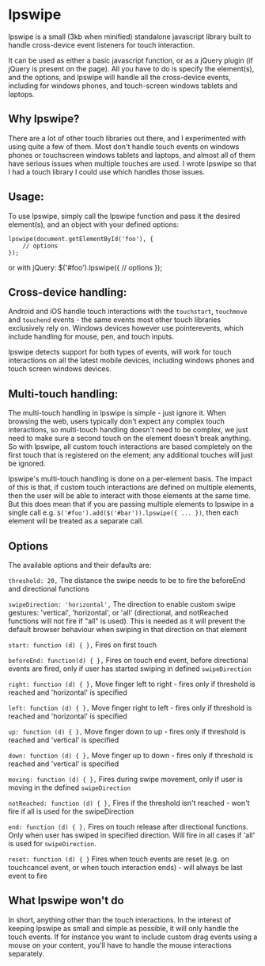 lpswipe
===========

lpswipe is a small (3kb when minified) standalone javascript library built to handle cross-device event listeners for touch interaction.

It can be used as either a basic javascript function, or as a jQuery plugin (if jQuery is present on the page). All you have to do is specify the element(s), and the options, and lpswipe will handle all the cross-device events, including for windows phones, and touch-screen windows tablets and laptops.

Why lpswipe?
-----------
There are a lot of other touch libraries out there, and I experimented with using quite a few of them. Most don't handle touch events on windows phones or touchscreen windows tablets and laptops, and almost all of them have serious issues when multiple touches are used. I wrote lpswipe so that I had a touch library I could use which handles those issues.

Usage:
-----------
To use lpswipe, simply call the lpswipe function and pass it the desired element(s), and an object with your defined options:

    lpswipe(document.getElementById('foo'), {
        // options
    });

or with jQuery:
    $('#foo').lpswipe({
        // options
    });

Cross-device handling:
-----------
Android and iOS handle touch interactions with the `touchstart`, `touchmove` and `touchend` events - the same events most other touch libraries exclusively rely on. Windows devices however use pointerevents, which include handling for mouse, pen, and touch inputs.

lpswipe detects support for both types of events, will work for touch interactions on all the latest mobile devices, including windows phones and touch screen windows devices.

Multi-touch handling:
-----------
The multi-touch handling in lpswipe is simple - just ignore it. When browsing the web, users typically don't expect any complex touch interactions, so multi-touch handling doesn't need to be complex, we just need to make sure a second touch on the element doesn't break anything. So with lpswipe, all custom touch interactions are based completely on the first touch that is registered on the element; any additional touches will just be ignored.

lpswipe's multi-touch handling is done on a per-element basis. The impact of this is that, if custom touch interactions are defined on multiple elements, then the user will be able to interact with those elements at the same time. But this does mean that if you are passing multiple elements to lpswipe in a single call e.g. `$('#foo').add($('#bar')).lpswipe({ ... })`, then each element will be treated as a separate call.

Options
-----------
The available options and their defaults are:


`threshold: 20,`
The distance the swipe needs to be to fire the beforeEnd and directional functions

`swipeDirection: 'horizontal',`
The direction to enable custom swipe gestures: 'vertical', 'horizontal', or 'all' (directional, and notReached functions will not fire if "all" is used). This is needed as it will prevent the default browser behaviour when swiping in that direction on that element

`start: function (d) { },`
Fires on first touch

`beforeEnd: function(d) { },`
Fires on touch end event, before directional events are fired, only if user has started swiping in defined `swipeDirection`

`right: function (d) { },`
Move finger left to right - fires only if threshold is reached and 'horizontal' is specified

`left: function (d) { },`
Move finger right to left - fires only if threshold is reached and 'horizontal' is specified

`up: function (d) { },`
Move finger down to up - fires only if threshold is reached and 'vertical' is specified

`down: function (d) { },`
Move finger up to down - fires only if threshold is reached and 'vertical' is specified

`moving: function (d) { },`
Fires during swipe movement, only if user is moving in the defined `swipeDirection`

`notReached: function (d) { },`
Fires if the threshold isn't reached - won't fire if all is used for the swipeDirection

`end: function (d) { },`
Fires on touch release after directional functions. Only when user has swiped in specified direction. Will fire in all cases if 'all' is used for `swipeDirection`.

`reset: function (d) { }`
Fires when touch events are reset (e.g. on touchcancel event, or when touch interaction ends) - will always be last event to fire

What lpswipe won't do
-----------
In short, anything other than the touch interactions. In the interest of keeping lpswipe as small and simple as possible, it will only handle the touch events. If for instance you want to include custom drag events using a mouse on your content, you'll have to handle the mouse interactions separately.
